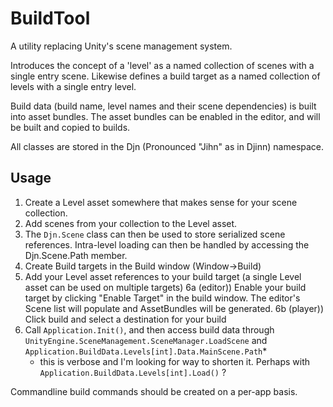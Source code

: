 # BuildTool
A utility replacing Unity's scene management system.

Introduces the concept of a 'level' as a named collection of scenes with a single entry scene.
Likewise defines a build target as a named collection of levels with a single entry level.

Build data (build name, level names and their scene dependencies) is built into asset bundles.
The asset bundles can be enabled in the editor, and will be built and copied to builds.

All classes are stored in the Djn (Pronounced "Jihn" as in Djinn) namespace.

## Usage
1) Create a Level asset somewhere that makes sense for your scene collection.
2) Add scenes from your collection to the Level asset.
3) The `Djn.Scene` class can then be used to store serialized scene references. Intra-level loading can then be handled by accessing the Djn.Scene.Path member.
4) Create Build targets in the Build window (Window->Build)
5) Add your Level asset references to your build target (a single Level asset can be used on multiple targets)
6a (editor)) Enable your build target by clicking "Enable Target" in the build window. The editor's Scene list will populate and AssetBundles will be generated.
6b (player)) Click build and select a destination for your build
7) Call `Application.Init()`, and then access build data through `UnityEngine.SceneManagement.SceneManager.LoadScene` and `Application.BuildData.Levels[int].Data.MainScene.Path`*
   * this is verbose and I'm looking for way to shorten it. Perhaps with `Application.BuildData.Levels[int].Load()` ?

Commandline build commands should be created on a per-app basis.

